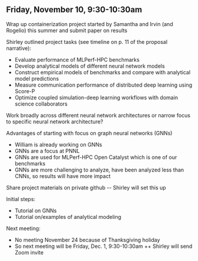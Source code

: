 ## Friday, November 10, 9:30-10:30am

Wrap up containerization project started by Samantha and Irvin (and Rogelio) this summer and submit paper on results

Shirley outlined project tasks (see timeline on p. 11 of the proposal narrative):
+ Evaluate performance of MLPerf-HPC benchmarks
+ Develop analytical models of different neural network models
+ Construct empirical models of benchmarks and compare with analytical model predictions
+ Measure communication performance of distributed deep learning using Score-P
+ Optimize coupled simulation-deep learning workflows with domain science collaborators
  
Work broadly across different neural network architectures or narrow focus to specific neural network architecture?

Advantages of starting with focus on graph neural networks (GNNs) 
+ William is already working on GNNs
+ GNNs are a focus at PNNL
+ GNNs are used for MLPerf-HPC Open Catalyst which is one of our benchmarks
+ GNNs are more challenging to analyze, have been analyzed less than CNNs, so results will have more impact

Share project materials on private github -- Shirley will set this up

Initial steps:
+ Tutorial on GNNs
+ Tutorial on/examples of analytical modeling

Next meeting:
+ No meeting November 24 because of Thanksgiving holiday
+ So next meeting will be Friday, Dec. 1, 9:30-10:30am
  ++ Shirley will send Zoom invite

